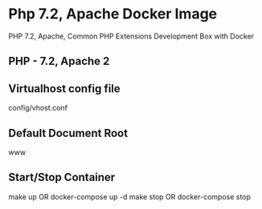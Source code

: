 # Php 7.2, Apache Docker Image
PHP 7.2, Apache, Common PHP Extensions Development Box with Docker

## PHP - 7.2, Apache 2

## Virtualhost config file
config/vhost.conf

## Default Document Root
www

## Start/Stop Container
make up OR docker-compose up -d
make stop OR docker-compose stop
